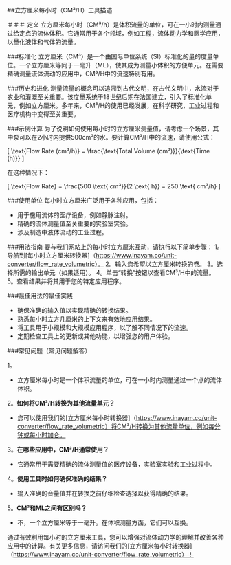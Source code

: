 ##立方厘米每小时（CM³/H）工具描述

＃＃＃ 定义
立方厘米每小时（CM³/h）是体积流量的单位，可在一小时内测量通过给定点的流体体积。它通常用于各个领域，例如工程，流体动力学和医学应用，以量化液体和气体的流量。

###标准化
立方厘米（CM³）是一个由国际单位系统（SI）标准化的量的度量单位。一个立方厘米等同于一毫升（ML），使其成为测量小体积的方便单元。在需要精确测量流体流动的应用中，CM³/H中的流速特别有用。

###历史和进化
测量流量的概念可以追溯到古代文明，在古代文明中，水流对于农业和灌溉至关重要。该度量系统于18世纪后期在法国建立，引入了标准化单元，例如立方厘米。多年来，CM³/H的使用已经发展，在科学研究，工业过程和医疗机构中变得至关重要。

###示例计算
为了说明如何使用每小时的立方厘米测量值，请考虑一个场景，其中泵可以在2小时内提供500cm³的水。要计算CM³/H中的流速，请使用公式：

\[ \text{Flow Rate (cm³/h)} = \frac{\text{Total Volume (cm³)}}{\text{Time (h)}} \]

在这种情况下：

\[ \text{Flow Rate} = \frac{500 \text{ cm³}}{2 \text{ h}} = 250 \text{ cm³/h} \]

###使用单位
每小时立方厘米广泛用于各种应用，包括：
- 用于施用流体的医疗设备，例如静脉注射。
- 精确的流体测量值至关重要的实验室实验。
- 涉及制造中液体流动的工业过程。

###用法指南
要与我们网站上的每小时立方厘米互动，请执行以下简单步骤：
1。导航到[每小时立方厘米转换器]（https://www.inayam.co/unit-converter/flow_rate_volumetric）。
2。输入您希望以立方厘米转换的卷。
3。选择所需的输出单元（如果适用）。
4。单击“转换”按钮以查看CM³/H中的流量。
5。查看结果并将其用于您的特定应用程序。

###最佳用法的最佳实践
- 确保准确的输入值以实现精确的转换结果。
- 熟悉每小时立方几厘米的上下文来有效地应用结果。
- 将工具用于小规模和大规模应用程序，以了解不同情况下的流速。
- 定期检查工具上的更新或其他功能，以增强您的用户体验。

###常见问题（常见问题解答）

1。
- 立方厘米每小时是一个体积流量的单位，可在一小时内测量通过一个点的流体体积。

2。**如何将CM³/H转换为其他流量单元？**
- 您可以使用我们的[立方厘米每小时转换器]（https://www.inayam.co/unit-converter/flow_rate_volumetric）将CM³/H转换为其他流量单位，例如每分钟或每小时加仑。

3。**在哪些应用中，CM³/H通常使用？**
- 它通常用于需要精确的流体测量值的医疗设备，实验室实验和工业过程中。

4。**使用工具时如何确保准确的结果？**
- 输入准确的音量值并在转换之前仔细检查选择以获得精确的结果。

5。**CM³和ML之间有区别吗？**
- 不，一个立方厘米等于一毫升。在体积测量方面，它们可以互换。

通过有效利用每小时的立方厘米工具，您可以增强对流体动力学的理解并改善各种应用中的计算。有关更多信息，请访问我们的[立方厘米每小时转换器]（https://www.inayam.co/unit-converter/flow_rate_volumetric）！